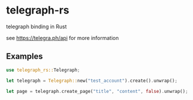# telegraph-rs

telegraph binding in Rust

see https://telegra.ph/api for more information

## Examples

```rust
use telegraph_rs::Telegraph;

let telegraph = Telegraph::new("test_account").create().unwrap();

let page = telegraph.create_page("title", "content", false).unwrap();
```

